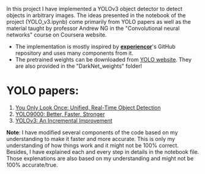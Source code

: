 In this project I have implemented a YOLOv3 object detector to detect objects in arbitrary images.
The ideas presented in the notebook of the project (YOLO_v3.ipynb) come primarily from YOLO papers as well as the material taught by professor Andrew NG in the "Convolutional neural networks" course on Coursera website. 
- The implementation is mostly inspired by [**experiencor**](https://github.com/experiencor/keras-yolo3)'s GitHub repository and uses many components from it. 
- The pretrained weights can be downloaded from [YOLO website](https://pjreddie.com/darknet/yolo/). They are also provided in the "DarkNet_weights" folder!

# YOLO papers:
1. [You Only Look Once: Unified, Real-Time Object Detection](https://arxiv.org/abs/1506.02640)
2. [YOLO9000: Better, Faster, Stronger](https://arxiv.org/abs/1612.08242)
3. [YOLOv3: An Incremental Improvement](https://arxiv.org/abs/1804.02767)

**Note**: 
I have modified several components of the code based on my understanding to make it faster and more accurate. This is only my understanding of how things work and it might not be 100% correct. Besides, I have explained each and every step in details in the notebook file. Those explenations are also based on my understanding and might not be 100% accurate/true.

